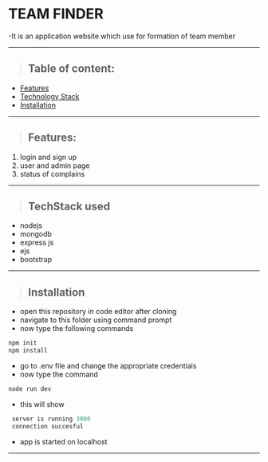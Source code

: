 # TEAM FINDER

-It is an application website which use for formation of team member

---

> ## Table of content:

- [Features](https://github.com/saurabh-38/Team-Finder/#features)
- [Technology Stack](https://github.com/saurabh-38/Team-Finder/#techstack-used)
- [Installation](https://github.com/saurabh-38/Team-Finder/#installation)


---

> ## **Features:**

1. login and sign up
2. user and admin page
3. status of complains

---

> ## **TechStack used**

- nodejs
- mongodb
- express js
- ejs
- bootstrap

---

> ## Installation

- open this repository in code editor after cloning
- navigate to this folder using command prompt
- now type the following commands

```powershell
npm init
npm install
```

- go to .env file and change the appropriate credentials
- now type the command

```powershell
node run dev
```

- this will show

```powershell
 server is running 3000
 connection succesful
```

- app is started on localhost

---
